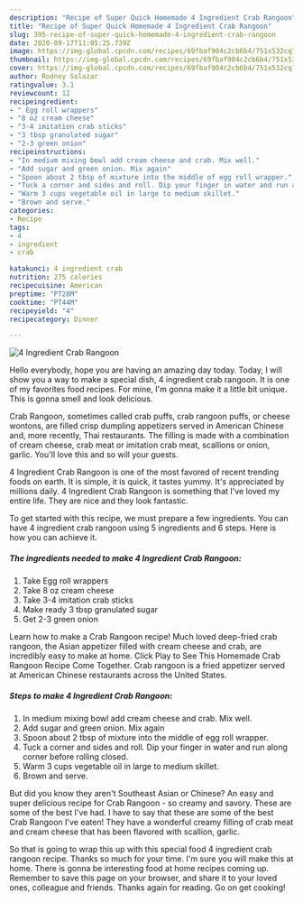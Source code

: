 ```yaml
---
description: "Recipe of Super Quick Homemade 4 Ingredient Crab Rangoon"
title: "Recipe of Super Quick Homemade 4 Ingredient Crab Rangoon"
slug: 395-recipe-of-super-quick-homemade-4-ingredient-crab-rangoon
date: 2020-09-17T11:05:25.739Z
image: https://img-global.cpcdn.com/recipes/69fbaf904c2cb6b4/751x532cq70/4-ingredient-crab-rangoon-recipe-main-photo.jpg
thumbnail: https://img-global.cpcdn.com/recipes/69fbaf904c2cb6b4/751x532cq70/4-ingredient-crab-rangoon-recipe-main-photo.jpg
cover: https://img-global.cpcdn.com/recipes/69fbaf904c2cb6b4/751x532cq70/4-ingredient-crab-rangoon-recipe-main-photo.jpg
author: Rodney Salazar
ratingvalue: 3.1
reviewcount: 12
recipeingredient:
- " Egg roll wrappers"
- "8 oz cream cheese"
- "3-4 imitation crab sticks"
- "3 tbsp granulated sugar"
- "2-3 green onion"
recipeinstructions:
- "In medium mixing bowl add cream cheese and crab. Mix well."
- "Add sugar and green onion. Mix again"
- "Spoon about 2 tbsp of mixture into the middle of egg roll wrapper."
- "Tuck a corner and sides and roll. Dip your finger in water and run along corner before rolling closed."
- "Warm 3 cups vegetable oil in large to medium skillet."
- "Brown and serve."
categories:
- Recipe
tags:
- 4
- ingredient
- crab

katakunci: 4 ingredient crab 
nutrition: 275 calories
recipecuisine: American
preptime: "PT28M"
cooktime: "PT44M"
recipeyield: "4"
recipecategory: Dinner

---
```



![4 Ingredient Crab Rangoon](https://img-global.cpcdn.com/recipes/69fbaf904c2cb6b4/751x532cq70/4-ingredient-crab-rangoon-recipe-main-photo.jpg)

Hello everybody, hope you are having an amazing day today. Today, I will show you a way to make a special dish, 4 ingredient crab rangoon. It is one of my favorites food recipes. For mine, I'm gonna make it a little bit unique. This is gonna smell and look delicious.

Crab Rangoon, sometimes called crab puffs, crab rangoon puffs, or cheese wontons, are filled crisp dumpling appetizers served in American Chinese and, more recently, Thai restaurants. The filling is made with a combination of cream cheese, crab meat or imitation crab meat, scallions or onion, garlic. You&#39;ll love this and so will your guests.

4 Ingredient Crab Rangoon is one of the most favored of recent trending foods on earth. It is simple, it is quick, it tastes yummy. It's appreciated by millions daily. 4 Ingredient Crab Rangoon is something that I've loved my entire life. They are nice and they look fantastic.


To get started with this recipe, we must prepare a few ingredients. You can have 4 ingredient crab rangoon using 5 ingredients and 6 steps. Here is how you can achieve it.

<!--inarticleads1-->

##### The ingredients needed to make 4 Ingredient Crab Rangoon:

1. Take  Egg roll wrappers
1. Take 8 oz cream cheese
1. Take 3-4 imitation crab sticks
1. Make ready 3 tbsp granulated sugar
1. Get 2-3 green onion


Learn how to make a Crab Rangoon recipe! Much loved deep-fried crab rangoon, the Asian appetizer filled with cream cheese and crab, are incredibly easy to make at home. Click Play to See This Homemade Crab Rangoon Recipe Come Together. Crab rangoon is a fried appetizer served at American Chinese restaurants across the United States. 

<!--inarticleads2-->

##### Steps to make 4 Ingredient Crab Rangoon:

1. In medium mixing bowl add cream cheese and crab. Mix well.
1. Add sugar and green onion. Mix again
1. Spoon about 2 tbsp of mixture into the middle of egg roll wrapper.
1. Tuck a corner and sides and roll. Dip your finger in water and run along corner before rolling closed.
1. Warm 3 cups vegetable oil in large to medium skillet.
1. Brown and serve.


But did you know they aren&#39;t Southeast Asian or Chinese? An easy and super delicious recipe for Crab Rangoon - so creamy and savory. These are some of the best I&#39;ve had. I have to say that these are some of the best Crab Rangoon I&#39;ve eaten! They have a wonderful creamy filling of crab meat and cream cheese that has been flavored with scallion, garlic. 

So that is going to wrap this up with this special food 4 ingredient crab rangoon recipe. Thanks so much for your time. I'm sure you will make this at home. There is gonna be interesting food at home recipes coming up. Remember to save this page on your browser, and share it to your loved ones, colleague and friends. Thanks again for reading. Go on get cooking!

